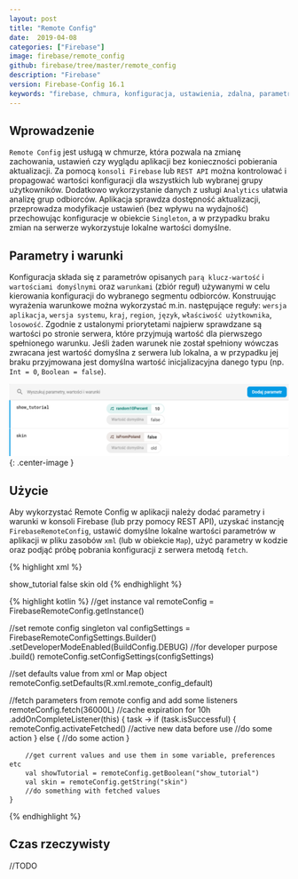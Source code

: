 ```yaml
---
layout: post
title: "Remote Config"
date:  2019-04-08
categories: ["Firebase"]
image: firebase/remote_config
github: firebase/tree/master/remote_config
description: "Firebase"
version: Firebase-Config 16.1
keywords: "firebase, chmura, konfiguracja, ustawienia, zdalna, parametr, warunek, remote, config, settings, parameter, condition, android, programowanie, programming"
---
```


## Wprowadzenie
`Remote Config` jest usługą w chmurze, która pozwala na zmianę zachowania, ustawień czy wyglądu aplikacji bez konieczności pobierania aktualizacji. Za pomocą `konsoli Firebase` lub `REST API` można kontrolować i propagować wartości konfiguracji dla wszystkich lub wybranej grupy użytkowników. Dodatkowo wykorzystanie danych z usługi `Analytics` ułatwia analizę grup odbiorców. Aplikacja sprawdza dostępność aktualizacji, przeprowadza modyfikacje ustawień (bez wpływu na wydajność) przechowując konfiguracje w obiekcie `Singleton`, a w przypadku braku zmian na serwerze wykorzystuje lokalne wartości domyślne. 

## Parametry i warunki
Konfiguracja składa się z parametrów opisanych `parą klucz-wartość` i `wartościami domyślnymi` oraz `warunkami` (zbiór reguł) używanymi w celu kierowania konfiguracji do wybranego segmentu odbiorców. Konstruując wyrażenia warunkowe można wykorzystać m.in. następujące reguły: `wersja aplikacja`, `wersja systemu`, `kraj`, `region`, `język`, `właściwość użytkownika`, `losowość`. Zgodnie z ustalonymi priorytetami najpierw sprawdzane są wartości po stronie serwera, które przyjmują wartość dla pierwszego spełnionego warunku. Jeśli żaden warunek nie został spełniony wówczas zwracana jest wartość domyślna z serwera lub lokalna, a w przypadku jej braku przyjmowana jest domyślna wartość inicjalizacyjna danego typu (np. `Int = 0`, `Boolean = false`).

![Parametry i warunki](/assets/img/diagrams/firebase/remote_config_parameters.png){: .center-image }

## Użycie
Aby wykorzystać Remote Config w aplikacji należy dodać parametry i warunki w konsoli Firebase (lub przy pomocy REST API), uzyskać instancję `FirebaseRemoteConfig`, ustawić domyślne lokalne wartości parametrów w aplikacji w pliku zasobów `xml` (lub w obiekcie `Map`), użyć parametry w kodzie oraz podjąć próbę pobrania konfiguracji z serwera metodą `fetch`.

{% highlight xml %}
<!-- remote config defaults -->
<?xml version="1.0" encoding="utf-8"?>
<defaultsMap>
    <entry>
        <key>show_tutorial</key>
        <value>false</value>
    </entry>
    <entry>
        <key>skin</key>
        <value>old</value>
    </entry>
</defaultsMap>
{% endhighlight %}

{% highlight kotlin %}
//get instance
val remoteConfig = FirebaseRemoteConfig.getInstance()

//set remote config singleton
val configSettings = FirebaseRemoteConfigSettings.Builder()
    .setDeveloperModeEnabled(BuildConfig.DEBUG) //for developer purpose
    .build()
remoteConfig.setConfigSettings(configSettings)

//set defaults value from xml or Map object
remoteConfig.setDefaults(R.xml.remote_config_default)

//fetch parameters from remote config and add some listeners
remoteConfig.fetch(36000L) //cache expiration for 10h
    .addOnCompleteListener(this) { task ->
        if (task.isSuccessful) {
            remoteConfig.activateFetched() //active new data before use
            //do some action
        } 
        else {
            //do some action
        }

        //get current values and use them in some variable, preferences etc
        val showTutorial = remoteConfig.getBoolean("show_tutorial")
        val skin = remoteConfig.getString("skin")
        //do something with fetched values
    }
{% endhighlight %}

## Czas rzeczywisty
//TODO